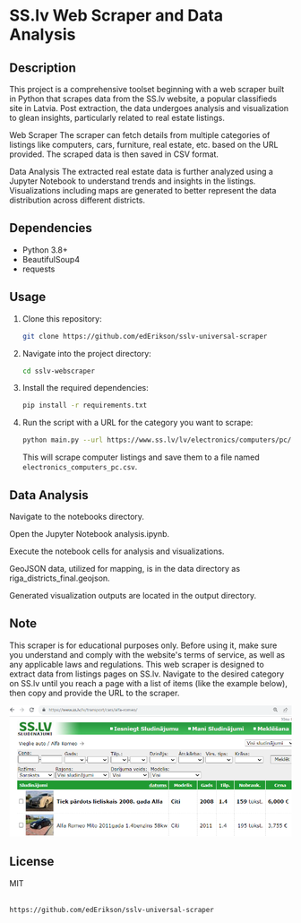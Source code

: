 # SS.lv Web Scraper and Data Analysis

## Description

This project is a comprehensive toolset beginning with a web scraper built in Python that scrapes data from the SS.lv website, a popular classifieds site in Latvia. Post extraction, the data undergoes analysis and visualization to glean insights, particularly related to real estate listings.

Web Scraper
The scraper can fetch details from multiple categories of listings like computers, cars, furniture, real estate, etc. based on the URL provided. The scraped data is then saved in CSV format.

Data Analysis
The extracted real estate data is further analyzed using a Jupyter Notebook to understand trends and insights in the listings. Visualizations including maps are generated to better represent the data distribution across different districts.
## Dependencies

- Python 3.8+
- BeautifulSoup4
- requests

## Usage

1. Clone this repository:
   ```bash
   git clone https://github.com/edErikson/sslv-universal-scraper
   ```
2. Navigate into the project directory:
   ```bash
   cd sslv-webscraper
   ```
3. Install the required dependencies:
   ```bash
   pip install -r requirements.txt
   ```
4. Run the script with a URL for the category you want to scrape:
   ```bash
   python main.py --url https://www.ss.lv/lv/electronics/computers/pc/
   ```
   This will scrape computer listings and save them to a file named `electronics_computers_pc.csv`.

## Data Analysis
Navigate to the notebooks directory.

Open the Jupyter Notebook analysis.ipynb.

Execute the notebook cells for analysis and visualizations.

GeoJSON data, utilized for mapping, is in the data directory as riga_districts_final.geojson.

Generated visualization outputs are located in the output directory.

## Note

This scraper is for educational purposes only. Before using it, make sure you understand and comply with the website's terms of service, as well as any applicable laws and regulations.
This web scraper is designed to extract data from listings pages on SS.lv. Navigate to the desired category on SS.lv until you reach a page with a list of items (like the example below), then copy and provide the URL to the scraper.

![Example of listings page on SS.lv](data/search%20example.bmp)


## License

MIT
```

https://github.com/edErikson/sslv-universal-scraper
